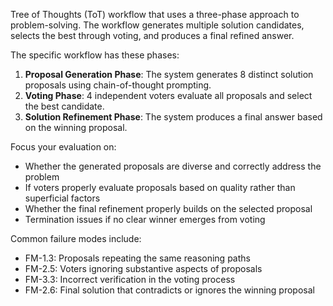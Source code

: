 Tree of Thoughts (ToT) workflow that uses a three-phase approach to problem-solving. The workflow generates multiple solution candidates, selects the best through voting, and produces a final refined answer.

The specific workflow has these phases:
1. **Proposal Generation Phase**: The system generates 8 distinct solution proposals using chain-of-thought prompting.
2. **Voting Phase**: 4 independent voters evaluate all proposals and select the best candidate.
3. **Solution Refinement Phase**: The system produces a final answer based on the winning proposal.

Focus your evaluation on:
- Whether the generated proposals are diverse and correctly address the problem
- If voters properly evaluate proposals based on quality rather than superficial factors
- Whether the final refinement properly builds on the selected proposal
- Termination issues if no clear winner emerges from voting

Common failure modes include:
- FM-1.3: Proposals repeating the same reasoning paths
- FM-2.5: Voters ignoring substantive aspects of proposals
- FM-3.3: Incorrect verification in the voting process
- FM-2.6: Final solution that contradicts or ignores the winning proposal
